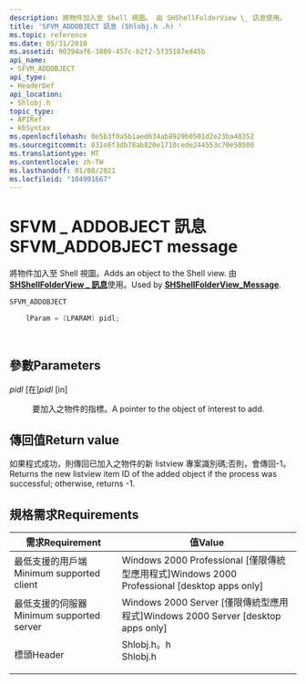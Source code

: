 ```yaml
---
description: 將物件加入至 Shell 視圖。 由 SHShellFolderView \_ 訊息使用。
title: 'SFVM_ADDOBJECT 訊息 (Shlobj.h .h) '
ms.topic: reference
ms.date: 05/31/2018
ms.assetid: 90394af6-3809-457c-b2f2-5f35187ed45b
api_name:
- SFVM_ADDOBJECT
api_type:
- HeaderDef
api_location:
- Shlobj.h
topic_type:
- APIRef
- kbSyntax
ms.openlocfilehash: 0e5b3f0a5b1aed634ab8929b0501d2e23ba40352
ms.sourcegitcommit: 831e8f3db78ab820e1710cede244553c70e50500
ms.translationtype: MT
ms.contentlocale: zh-TW
ms.lasthandoff: 01/08/2021
ms.locfileid: "104991667"
---
```

# <a name="sfvm_addobject-message"></a><span data-ttu-id="6c3da-104">SFVM \_ ADDOBJECT 訊息</span><span class="sxs-lookup"><span data-stu-id="6c3da-104">SFVM\_ADDOBJECT message</span></span>

<span data-ttu-id="6c3da-105">將物件加入至 Shell 視圖。</span><span class="sxs-lookup"><span data-stu-id="6c3da-105">Adds an object to the Shell view.</span></span> <span data-ttu-id="6c3da-106">由 [**SHShellFolderView \_ 訊息**](/windows/desktop/api/shlobj_core/nf-shlobj_core-shshellfolderview_message)使用。</span><span class="sxs-lookup"><span data-stu-id="6c3da-106">Used by [**SHShellFolderView\_Message**](/windows/desktop/api/shlobj_core/nf-shlobj_core-shshellfolderview_message).</span></span>


```C++
SFVM_ADDOBJECT 

    lParam = (LPARAM) pidl;

            
```



## <a name="parameters"></a><span data-ttu-id="6c3da-107">參數</span><span class="sxs-lookup"><span data-stu-id="6c3da-107">Parameters</span></span>

<dl> <dt>

<span data-ttu-id="6c3da-108">*pidl* \[在\]</span><span class="sxs-lookup"><span data-stu-id="6c3da-108">*pidl* \[in\]</span></span>
</dt> <dd><span data-ttu-id="6c3da-109">要加入之物件的指標。</span><span class="sxs-lookup"><span data-stu-id="6c3da-109">A pointer to the object of interest to add.</span></span></dd> </dl>

## <a name="return-value"></a><span data-ttu-id="6c3da-110">傳回值</span><span class="sxs-lookup"><span data-stu-id="6c3da-110">Return value</span></span>

<span data-ttu-id="6c3da-111">如果程式成功，則傳回已加入之物件的新 listview 專案識別碼;否則，會傳回-1。</span><span class="sxs-lookup"><span data-stu-id="6c3da-111">Returns the new listview item ID of the added object if the process was successful; otherwise, returns -1.</span></span>

## <a name="requirements"></a><span data-ttu-id="6c3da-112">規格需求</span><span class="sxs-lookup"><span data-stu-id="6c3da-112">Requirements</span></span>



| <span data-ttu-id="6c3da-113">需求</span><span class="sxs-lookup"><span data-stu-id="6c3da-113">Requirement</span></span> | <span data-ttu-id="6c3da-114">值</span><span class="sxs-lookup"><span data-stu-id="6c3da-114">Value</span></span> |
|-------------------------------------|-------------------------------------------------------------------------------------|
| <span data-ttu-id="6c3da-115">最低支援的用戶端</span><span class="sxs-lookup"><span data-stu-id="6c3da-115">Minimum supported client</span></span><br/> | <span data-ttu-id="6c3da-116">Windows 2000 Professional \[僅限傳統型應用程式\]</span><span class="sxs-lookup"><span data-stu-id="6c3da-116">Windows 2000 Professional \[desktop apps only\]</span></span><br/>                          |
| <span data-ttu-id="6c3da-117">最低支援的伺服器</span><span class="sxs-lookup"><span data-stu-id="6c3da-117">Minimum supported server</span></span><br/> | <span data-ttu-id="6c3da-118">Windows 2000 Server \[僅限傳統型應用程式\]</span><span class="sxs-lookup"><span data-stu-id="6c3da-118">Windows 2000 Server \[desktop apps only\]</span></span><br/>                                |
| <span data-ttu-id="6c3da-119">標頭</span><span class="sxs-lookup"><span data-stu-id="6c3da-119">Header</span></span><br/>                   | <dl> <span data-ttu-id="6c3da-120"><dt>Shlobj.h。h</dt></span><span class="sxs-lookup"><span data-stu-id="6c3da-120"><dt>Shlobj.h</dt></span></span> </dl> |



 

 




